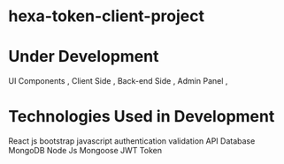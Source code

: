 # hexa-token-client-project

# Under Development
  UI Components , 
  Client Side , 
  Back-end Side , 
  Admin Panel ,
  
  # Technologies Used in  Development
  React js 
  bootstrap
  javascript 
  authentication
  validation
  API
  Database MongoDB
  Node Js 
  Mongoose 
  JWT Token 
